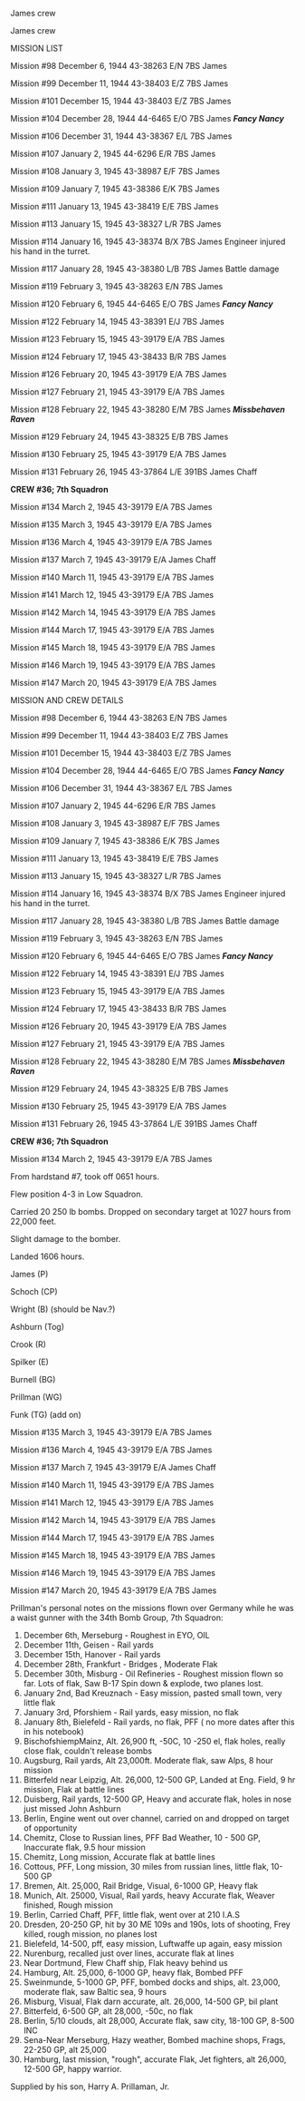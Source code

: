 





James crew






 




James crew

MISSION LIST

Mission #98 December 6, 1944 43-38263 E/N 7BS James

Mission #99 December 11, 1944 43-38403 E/Z 7BS James

Mission #101 December 15, 1944 43-38403 E/Z 7BS James

Mission #104 December 28, 1944 44-6465 E/O 7BS James ***Fancy
Nancy***

Mission #106 December 31, 1944 43-38367 E/L 7BS James

Mission #107 January 2, 1945 44-6296 E/R 7BS James

Mission #108 January 3, 1945 43-38987 E/F 7BS James 

Mission #109 January 7, 1945 43-38386 E/K 7BS James

Mission #111 January 13, 1945 43-38419 E/E 7BS James

Mission #113 January 15, 1945 43-38327 L/R 7BS James

Mission #114 January 16, 1945 43-38374 B/X 7BS
James
Engineer injured his hand in the turret.

Mission #117 January 28, 1945 43-38380 L/B 7BS James
Battle damage

Mission #119 February 3, 1945 43-38263 E/N 7BS James

Mission #120 February 6, 1945 44-6465 E/O 7BS James ***Fancy
Nancy***

Mission #122 February 14, 1945 43-38391 E/J 7BS James

Mission #123 February 15, 1945 43-39179 E/A 7BS James

Mission #124 February 17, 1945 43-38433 B/R 7BS James

Mission #126 February 20, 1945 43-39179 E/A 7BS James

Mission #127 February 21, 1945 43-39179 E/A 7BS James

Mission #128 February 22, 1945 43-38280 E/M 7BS James ***Missbehaven
Raven***

Mission #129 February 24, 1945 43-38325 E/B 7BS James

Mission #130 February 25, 1945 43-39179 E/A 7BS James

Mission #131 February 26, 1945 43-37864 L/E 391BS
James Chaff

**CREW #36; 7th Squadron**

Mission #134 March 2, 1945 43-39179 E/A 7BS James

Mission #135 March 3, 1945 43-39179 E/A 7BS James

Mission #136 March 4, 1945 43-39179 E/A 7BS James

Mission #137 March 7, 1945 43-39179 E/A
James Chaff

Mission #140 March 11, 1945 43-39179 E/A 7BS James

Mission #141 March 12, 1945 43-39179 E/A 7BS James

Mission #142 March 14, 1945 43-39179 E/A 7BS James

Mission #144 March 17, 1945 43-39179 E/A 7BS James

Mission #145 March 18, 1945 43-39179 E/A 7BS James

Mission #146 March 19, 1945 43-39179 E/A 7BS James

Mission #147 March 20, 1945 43-39179 E/A 7BS James

MISSION AND CREW DETAILS

Mission #98 December 6, 1944 43-38263 E/N 7BS James

Mission #99 December 11, 1944 43-38403 E/Z 7BS James

Mission #101 December 15, 1944 43-38403 E/Z 7BS James

Mission #104 December 28, 1944 44-6465 E/O 7BS James ***Fancy
Nancy***

Mission #106 December 31, 1944 43-38367 E/L 7BS James

Mission #107 January 2, 1945 44-6296 E/R 7BS James

Mission #108 January 3, 1945 43-38987 E/F 7BS James

Mission #109 January 7, 1945 43-38386 E/K 7BS James

Mission #111 January 13, 1945 43-38419 E/E 7BS James

Mission #113 January 15, 1945 43-38327 L/R 7BS James

Mission #114 January 16, 1945 43-38374 B/X 7BS
James
Engineer injured his hand in the turret.

Mission #117 January 28, 1945 43-38380 L/B 7BS James
Battle damage

Mission #119 February 3, 1945 43-38263 E/N 7BS James

Mission #120 February 6, 1945 44-6465 E/O 7BS James ***Fancy
Nancy***

Mission #122 February 14, 1945 43-38391 E/J 7BS James

Mission #123 February 15, 1945 43-39179 E/A 7BS James

Mission #124 February 17, 1945 43-38433 B/R 7BS James

Mission #126 February 20, 1945 43-39179 E/A 7BS James

Mission #127 February 21, 1945 43-39179 E/A 7BS James

Mission #128 February 22, 1945 43-38280 E/M 7BS James ***Missbehaven
Raven***

Mission #129 February 24, 1945 43-38325 E/B 7BS James

Mission #130 February 25, 1945 43-39179 E/A 7BS James

Mission #131 February 26, 1945 43-37864 L/E 391BS
James Chaff

**CREW #36; 7th Squadron**

Mission #134 March 2, 1945 43-39179 E/A 7BS James

From hardstand #7, took off 0651 hours.

Flew position 4-3 in Low Squadron.

Carried 20 250 lb bombs. Dropped on secondary target at 1027
hours from 22,000 feet.

Slight damage to the bomber.

Landed 1606 hours.

James (P)

Schoch (CP)

Wright (B) (should be Nav.?)

Ashburn (Tog)

Crook (R)

Spilker (E)

Burnell (BG)

Prillman (WG)

Funk (TG) (add on)

Mission #135 March 3, 1945 43-39179 E/A 7BS James

Mission #136 March 4, 1945 43-39179 E/A 7BS James

Mission #137 March 7, 1945 43-39179 E/A
James Chaff

Mission #140 March 11, 1945 43-39179 E/A 7BS James

Mission #141 March 12, 1945 43-39179 E/A 7BS James

Mission #142 March 14, 1945 43-39179 E/A 7BS James

Mission #144 March 17, 1945 43-39179 E/A 7BS James

Mission #145 March 18, 1945 43-39179 E/A 7BS James

Mission #146 March 19, 1945 43-39179 E/A 7BS James

Mission #147 March 20, 1945 43-39179 E/A 7BS James

Prillman's personal notes on
the missions flown over Germany while he was a waist gunner with the 34th Bomb
Group, 7th Squadron:

1. December
   6th, Merseburg \- Roughest in EYO, OIL
2. December 11th,
   Geisen \- Rail yards
3. December 15th, Hanover \- Rail
   yards
4. December 28th, Frankfurt \-
   Bridges , Moderate Flak
5. December 30th, Misburg \- Oil
   Refineries \- Roughest mission flown so far. Lots of flak, Saw B-17
   Spin down \& explode, two planes lost.
6. January 2nd, Bad Kreuznach \-
   Easy mission, pasted small town, very little flak
7. January 3rd, Pforshiem \- Rail
   yards, easy mission, no flak
8. January 8th, Bielefeld \- Rail
   yards, no flak, PFF ( no more dates after this in his
   notebook)
9. BischofshiempMainz, Alt.
   26,900 ft, -50C, 10 -250 el, flak holes, really close flak, couldn't
   release bombs
10. Augsburg, Rail yards, Alt
    23,000ft. Moderate flak, saw Alps, 8 hour mission
11. Bitterfeld near
    Leipzig, Alt. 26,000, 12-500 GP, Landed at Eng. Field, 9 hr mission, Flak
    at battle lines
12. Duisberg, Rail yards, 12-500
    GP, Heavy and accurate flak, holes in nose just missed John Ashburn
13. Berlin, Engine went out over
    channel, carried on and dropped on target of opportunity
14. Chemitz, Close to Russian
    lines, PFF Bad Weather, 10 \- 500 GP, Inaccurate flak, 9.5 hour mission
15. Chemitz, Long mission,
    Accurate flak at battle lines
16. Cottous, PFF, Long mission,
    30 miles from russian lines, little flak, 10-500 GP
17. Bremen, Alt. 25,000, Rail
    Bridge, Visual, 6-1000 GP, Heavy flak
18. Munich, Alt. 25000, Visual,
    Rail yards, heavy Accurate flak, Weaver finished, Rough mission
19. Berlin, Carried Chaff, PFF,
    little flak, went over at 210 I.A.S
20. Dresden, 20-250 GP, hit by 30
    ME 109s and 190s, lots of shooting, Frey killed, rough mission, no planes
    lost
21. Bielefeld, 14-500, pff, easy
    mission, Luftwaffe up again, easy mission
22. Nurenburg, recalled just over
    lines, accurate flak at lines
23. Near Dortmund, Flew Chaff
    ship, Flak heavy behind us
24. Hamburg, Alt. 25,000, 6-1000
    GP, heavy flak, Bombed PFF
25. Sweinmunde, 5-1000 GP,
    PFF, bombed docks and ships, alt. 23,000, moderate flak, saw Baltic
    sea, 9 hours
26. Misburg, Visual, Flak darn
    accurate, alt. 26,000, 14-500 GP, bil plant
27. Bitterfeld, 6-500 GP, alt
    28,000, -50c, no flak
28. Berlin, 5/10 clouds, alt
    28,000, Accurate flak, saw city, 18-100 GP, 8-500 INC
29. Sena-Near Merseburg, Hazy
    weather, Bombed machine shops, Frags, 22-250 GP, alt 25,000
30. Hamburg, last mission,
    "rough", accurate Flak, Jet fighters, alt 26,000, 12-500 GP,
    happy warrior.

Supplied by his son, Harry
A. Prillaman, Jr.




